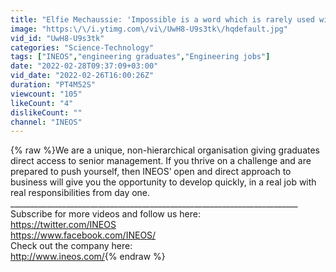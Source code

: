 ```yaml
---
title: "Elfie Mechaussie: 'Impossible is a word which is rarely used within INEOS' | INEOS Grad Stories"
image: "https:\/\/i.ytimg.com\/vi\/UwH8-U9s3tk\/hqdefault.jpg"
vid_id: "UwH8-U9s3tk"
categories: "Science-Technology"
tags: ["INEOS","engineering graduates","Engineering jobs"]
date: "2022-02-28T09:37:09+03:00"
vid_date: "2022-02-26T16:00:26Z"
duration: "PT4M52S"
viewcount: "105"
likeCount: "4"
dislikeCount: ""
channel: "INEOS"
---
```

{% raw %}We are a unique, non-hierarchical organisation giving graduates direct access to senior management. If you thrive on a challenge and are prepared to push yourself, then INEOS’ open and direct approach to business will give you the opportunity to develop quickly, in a real job with real responsibilities from day one.<br />________________________________________________________________________<br />Subscribe for more videos and follow us here: <br /><a rel="nofollow" target="blank" href="https://twitter.com/INEOS">https://twitter.com/INEOS</a><br /><a rel="nofollow" target="blank" href="https://www.facebook.com/INEOS/">https://www.facebook.com/INEOS/</a><br />Check out the company here: <br /><a rel="nofollow" target="blank" href="http://www.ineos.com/">http://www.ineos.com/</a>{% endraw %}
